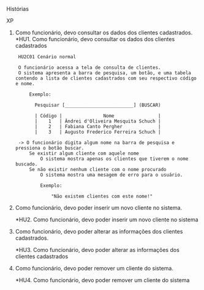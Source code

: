 Histórias

XP

1. Como funcionário, devo consultar os dados dos clientes cadastrados.
	*HU1. Como funcionário, devo consultar os dados dos clientes cadastrados
				
		HU2C01 Cenário normal

		O funcionário acessa a tela de consulta de clientes.
		O sistema apresenta a barra de pesquisa, um botão, e uma tabela contendo a lista de clientes cadastrados com seu respectivo código e nome.

			Exemplo:

			  Pesquisar [_________________________] (BUSCAR)

			  |	Código |               Nome                |
			  |	   1   | Ândrei d'Oliveira Mesquita Schuch |
			  |	   2   | Fabiana Canto Pergher             |
			  |	   3   | Augusto Frederico Ferreira Schuch |
		
		-> O funcionário digita algum nome na barra de pesquisa e pressiona o botão buscar.
		    Se existir algum cliente com aquele nome
				O sistema mostra apenas os clientes que tiverem o nome buscado.
			Se não existir nenhum cliente com o nome procurado
				O sistema mostra uma mesagem de erro para o usuário.
				
				Exemplo:
					
					"Não existem clientes com este nome!"
2. Como funcionário, devo poder inserir um novo cliente no sistema.

	*HU2. Como funcionário, devo poder inserir um novo cliente no sistema

3. Como funcionário, devo poder alterar as informações dos clientes cadastrados.

	*HU3. Como funcionário, devo poder alterar as informações dos clientes cadastrados
	
4. Como funcionário, devo poder remover um cliente do sistema.

	*HU4. Como funcionário, devo poder remover um cliente do sistema